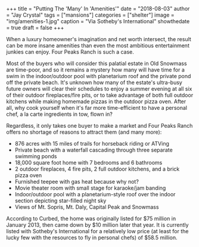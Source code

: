 +++
title = "Putting The 'Many' In 'Amenities'"
date = "2018-08-03"
author = "Jay Crystal"
tags = ["mansions"]
categories = ["shelter"]
image = "img/amenities-1.jpg"
caption = "Via Sotheby's International"
showthedate = true
draft = false
+++

When a luxury homeowner's imagination and net worth intersect, the result can be more insane amenities than even the most ambitious entertainment junkies can enjoy. Four Peaks Ranch is such a case.

Most of the buyers who will consider this palatial estate in Old Snowmass are time-poor, and so it remains a mystery how many will have time for a swim in the indoor/outdoor pool with planetarium roof and the private pond off the private beach. It's unknown how many of the estate's ultra-busy future owners will clear their schedules to enjoy a summer evening at all six of their outdoor fireplaces/fire pits, or to take advantage of both full outdoor kitchens while making homemade pizzas in the outdoor pizza oven. After all, why cook yourself when it's far more time-efficient to have a personal chef, a la carte ingredients in tow, flown in?

Regardless, it only takes one buyer to make a market and Four Peaks Ranch offers no shortage of reasons to attract them (and many more):

- 876 acres with 15 miles of trails for horseback riding or ATVing
- Private beach with a waterfall cascading through three separate swimming ponds
- 18,000 square foot home with 7 bedrooms and 6 bathrooms
- 2 outdoor fireplaces, 4 fire pits, 2 full outdoor kitchens, and a brick pizza oven
- Furnished teepee with gas heat because why not?
- Movie theater room with small stage for karaoke/jam banding
- Indoor/outdoor pool with a planetarium-style roof over the indoor section depicting star-filled night sky
- Views of Mt. Sopris, Mt. Daly, Capital Peak and Snowmass

According to Curbed, the home was originally listed for $75 million in January 2013, then came down by $10 million later that year. It is currently listed with Sotheby's International for a relatively low price (at least for the lucky few with the resources to fly in personal chefs) of $58.5 million.
